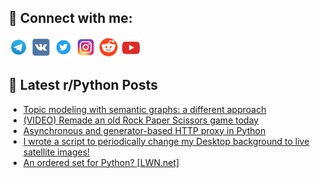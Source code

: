## 🔎 Connect with me:
[<img src="https://github.com/bullbesh/bullbesh/blob/main/images/Telegram.png" width="32" height="32" />](https://t.me/bullbesh)
[<img src="https://github.com/bullbesh/bullbesh/blob/main/images/VK.png" width="32" height="32" />](https://vk.com/bullbesh)
[<img src="https://github.com/bullbesh/bullbesh/blob/main/images/Twitter.png" width="32" height="32" />](https://twitter.com/bullbesh1)
[<img src="https://github.com/bullbesh/bullbesh/blob/main/images/Instagram.png" width="32" height="32" />](https://www.instagram.com/bullbesh)
[<img src="https://github.com/bullbesh/bullbesh/blob/main/images/Reddit.png" width="32" height="32" />](https://www.reddit.com/user/bullbesh)
[<img src="https://github.com/bullbesh/bullbesh/blob/main/images/YouTube.png" width="32" height="32" />](https://www.youtube.com/channel/UCtfjRs6uzgq5mfm8S06WTcg)

## 📕 Latest r/Python Posts
<!-- BLOG-POST-LIST:START -->
- [Topic modeling with semantic graphs: a different approach](https://www.reddit.com/r/Python/comments/ymtyoq/topic_modeling_with_semantic_graphs_a_different/)
- [&lpar;VIDEO&rpar; Remade an old Rock Paper Scissors game today](https://www.reddit.com/r/Python/comments/ymtwom/video_remade_an_old_rock_paper_scissors_game_today/)
- [Asynchronous and generator-based HTTP proxy in Python](https://www.reddit.com/r/Python/comments/ymtqkx/asynchronous_and_generatorbased_http_proxy_in/)
- [I wrote a script to periodically change my Desktop background to live satellite images!](https://www.reddit.com/r/Python/comments/ymtija/i_wrote_a_script_to_periodically_change_my/)
- [An ordered set for Python? [LWN.net]](https://www.reddit.com/r/Python/comments/ymt0op/an_ordered_set_for_python_lwnnet/)
<!-- BLOG-POST-LIST:END -->
